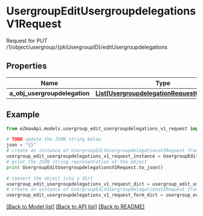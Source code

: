 # UsergroupEditUsergroupdelegationsV1Request

Request for PUT /1/object/usergroup/{pkiUsergroupID}/editUsergroupdelegations

## Properties

Name | Type | Description | Notes
------------ | ------------- | ------------- | -------------
**a_obj_usergroupdelegation** | [**List[UsergroupdelegationRequestCompound]**](UsergroupdelegationRequestCompound.md) |  | 

## Example

```python
from eZmaxApi.models.usergroup_edit_usergroupdelegations_v1_request import UsergroupEditUsergroupdelegationsV1Request

# TODO update the JSON string below
json = "{}"
# create an instance of UsergroupEditUsergroupdelegationsV1Request from a JSON string
usergroup_edit_usergroupdelegations_v1_request_instance = UsergroupEditUsergroupdelegationsV1Request.from_json(json)
# print the JSON string representation of the object
print UsergroupEditUsergroupdelegationsV1Request.to_json()

# convert the object into a dict
usergroup_edit_usergroupdelegations_v1_request_dict = usergroup_edit_usergroupdelegations_v1_request_instance.to_dict()
# create an instance of UsergroupEditUsergroupdelegationsV1Request from a dict
usergroup_edit_usergroupdelegations_v1_request_form_dict = usergroup_edit_usergroupdelegations_v1_request.from_dict(usergroup_edit_usergroupdelegations_v1_request_dict)
```
[[Back to Model list]](../README.md#documentation-for-models) [[Back to API list]](../README.md#documentation-for-api-endpoints) [[Back to README]](../README.md)


